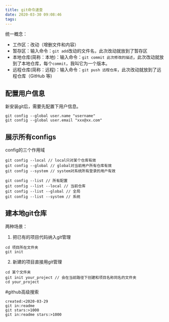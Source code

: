```yaml
---
title: git命令速查
date: 2020-03-30 09:08:46
tags:
---
```


统一概念：
* 工作区：改动（增删文件和内容）
* 暂存区：输入命令：`git add`改动的文件名，此次改动就放到了暂存区
* 本地仓库(简称：本地)：输入命令：`git commit 此次修改的描述`，此次改动就放到了本地仓库，每个`commit`，我叫它为一个版本。
* 远程仓库(简称：远程)：输入命令：`git push 远程仓库`，此次改动就放到了远程仓库（GitHub 等)

## 配置用户信息
新安装git后，需要先配置下用户信息。
```
git config --global user.name "username"
git config --global user.email "xxx@xx.com"
```
## 展示所有configs
config的三个作用域
```
git config --local // local只对某个仓库有效
git config --global // global对当前用户所有仓库有效
git config --system // system对系统所有登录的用户有效
```
```
git config --list // 所有配置
git config --list --local // 当前仓库
git config --list --global // 全局
git config --list --system // 系统
```
## 建本地git仓库
两种场景：
1. 把已有的项目代码纳入git管理
```
cd 项目所在文件夹
git init
```
2. 新建的项目直接用git管理
```
cd 某个文件夹
git init your_project // 会在当前路径下创建和项目名称同名的文件夹
cd your_project
```

#github高级搜索
```
created:<2020-03-29
git in:readme
git stars:>1000
git in:readme stars:>1000
```